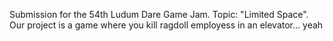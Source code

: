 Submission for the 54th Ludum Dare Game Jam.
Topic: "Limited Space".
Our project is a game where you kill ragdoll employess in an elevator... yeah
